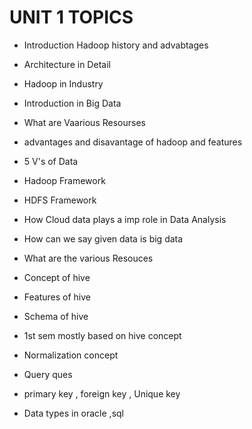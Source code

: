 # UNIT 1 TOPICS

* Introduction Hadoop history and advabtages

* Architecture in Detail
* Hadoop in Industry
* Introduction in Big Data
* What are Vaarious Resourses
* advantages and disavantage of hadoop and features 
* 5 V's of Data 
* Hadoop Framework
* HDFS Framework
* How Cloud data plays a imp role in Data Analysis
* How can we say given data is big data
* What are the various Resouces
* Concept of hive
* Features of hive
* Schema of hive
* 1st sem mostly based on hive concept
* Normalization  concept
* Query ques
* primary key , foreign key , Unique key
* Data types in oracle ,sql 
